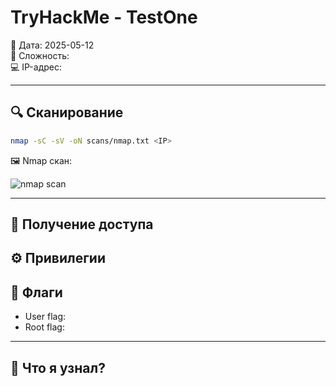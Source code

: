 # TryHackMe - TestOne

📅 Дата: 2025-05-12  
🧠 Сложность:  
💻 IP-адрес:  

---

## 🔍 Сканирование

```bash
nmap -sC -sV -oN scans/nmap.txt <IP>
```

🖼️ Nmap скан:

![nmap scan](screenshots/nmap_scan.png)

---

## 📂 Получение доступа



## ⚙️ Привилегии



## 🏁 Флаги

- User flag: 
- Root flag: 

---

## 🧠 Что я узнал?



